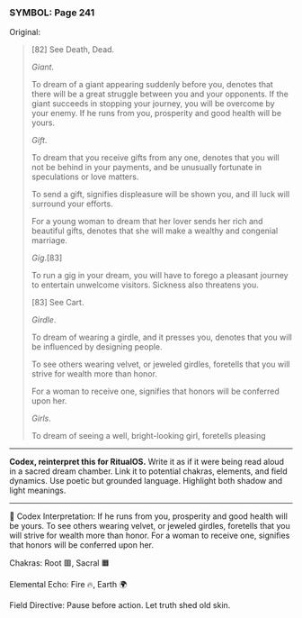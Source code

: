 ### SYMBOL: Page 241

Original:
> [82] See Death, Dead.
> 
> 
> _Giant_.
> 
> 
> To dream of a giant appearing suddenly before you, denotes that there
> will be a great struggle between you and your opponents. If the giant
> succeeds in stopping your journey, you will be overcome by your enemy.
> If he runs from you, prosperity and good health will be yours.
> 
> 
> _Gift_.
> 
> 
> To dream that you receive gifts from any one, denotes that you
> will not be behind in your payments, and be unusually fortunate
> in speculations or love matters.
> 
> 
> To send a gift, signifies displeasure will be shown you,
> and ill luck will surround your efforts.
> 
> 
> For a young woman to dream that her lover sends her rich and beautiful gifts,
> denotes that she will make a wealthy and congenial marriage.
> 
> 
> _Gig_.[83]
> 
> 
> To run a gig in your dream, you will have to forego a pleasant journey
> to entertain unwelcome visitors. Sickness also threatens you.
> 
> 
> 
> [83] See Cart.
> 
> 
> _Girdle_.
> 
> 
> To dream of wearing a girdle, and it presses you, denotes that you
> will be influenced by designing people.
> 
> 
> To see others wearing velvet, or jeweled girdles, foretells that you
> will strive for wealth more than honor.
> 
> 
> For a woman to receive one, signifies that honors will be conferred upon her.
> 
> 
> _Girls_.
> 
> 
> To dream of seeing a well, bright-looking girl, foretells pleasing

---

**Codex, reinterpret this for RitualOS.**
Write it as if it were being read aloud in a sacred dream chamber.
Link it to potential chakras, elements, and field dynamics.
Use poetic but grounded language.
Highlight both shadow and light meanings.

---

🔁 Codex Interpretation:
If he runs from you, prosperity and good health will be yours. To see others wearing velvet, or jeweled girdles, foretells that you will strive for wealth more than honor. For a woman to receive one, signifies that honors will be conferred upon her.

Chakras: Root 🟥, Sacral 🟧

Elemental Echo: Fire 🔥, Earth 🌍

Field Directive: Pause before action. Let truth shed old skin.
